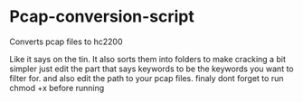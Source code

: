 # Pcap-conversion-script
Converts pcap files to hc2200

Like it says on the tin.
It also sorts them into folders to make cracking a bit simpler
just edit the part that says keywords to be the keywords you want to filter for.
and also edit the path to your pcap files.
finaly dont forget to run chmod +x before running
